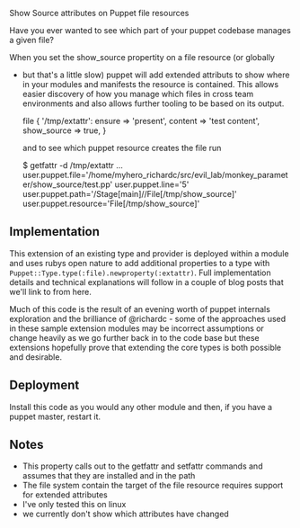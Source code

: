 Show Source attributes on Puppet file resources

Have you ever wanted to see which part of your puppet codebase manages a given file?

When you set the show_source propertity on a file resource (or globally
- but that's a little slow) puppet will add extended attributs to show
where in your modules and manifests the resource is contained. This
allows easier discovery of how you manage which files in cross team
environments and also allows further tooling to be based on its output.

    file { '/tmp/extattr':
      ensure      => 'present',
      content     => 'test content',
      show_source => true,
    } 

    and to see which puppet resource creates the file run 

    $ getfattr -d /tmp/extattr
    ...
    user.puppet.file='/home/myhero_richardc/src/evil_lab/monkey_parameter/show_source/test.pp'
    user.puppet.line='5'
    user.puppet.path='/Stage[main]//File[/tmp/show_source]'
    user.puppet.resource='File[/tmp/show_source]'


## Implementation

This extension of an existing type and provider is deployed
within a module and uses rubys open nature to add additional properties
to a type with `Puppet::Type.type(:file).newproperty(:extattr)`. Full
implementation details and technical explanations will follow in a
couple of blog posts that we'll link to from here.

Much of this code is the result of an evening worth of puppet internals
exploration and the brilliance of @richardc - some of the approaches
used in these sample extension modules may be incorrect assumptions or
change heavily as we go further back in to the code base but these
extensions hopefully prove that extending the core types is both
possible and desirable.

## Deployment

Install this code as you would any other module and then, if you have a puppet master, restart it.

## Notes

 * This property calls out to the getfattr and setfattr commands
   and assumes that they are installed and in the path
 * The file system contain the target of the file resource requires support for extended attributes
 * I've only tested this on linux
 * we currently don't show which attributes have changed

